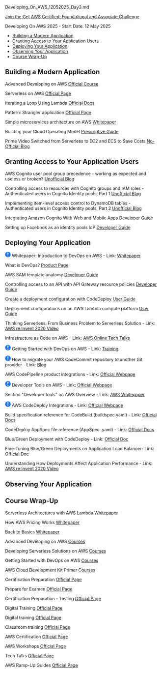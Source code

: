 Developing_On_AWS_12052025_Day3.md

[Join the Get AWS Certified: Foundational and Associate Challenge](https://pages.awscloud.com/GLOBAL-other-GC-Traincert-Foundational-and-Associate-Certification-Challenge-2025-reg.html)

Developing On AWS 2025 - Start Date: 12 May 2025

- [Building a Modern Application](#building-a-modern-application)
- [Granting Access to Your Application Users](#granting-access-to-your-application-users)
- [Deploying Your Application](#deploying-your-application)
- [Observing Your Application](#observing-your-application)
- [Course Wrap-Up](#course-wrap-up)

## Building a Modern Application

Advanced Developing on AWS [Official Course](https://aws.amazon.com/training/classroom/advanced-developing-on-aws/)

Serverless on AWS  [Official Page](https://aws.amazon.com/serverless/)

Iterating a Loop Using Lambda [Official Docs](https://docs.aws.amazon.com/step-functions/latest/dg/tutorial-create-iterate-pattern-section.html)

Pattern: Strangler application [Official Page](https://microservices.io/patterns/refactoring/strangler-application.html)

Simple microservices architecture on AWS [Whitepaper](https://docs.aws.amazon.com/whitepapers/latest/microservices-on-aws/simple-microservices-architecture-on-aws.html)

Building your Cloud Operating Model [Prescriptive Guide](https://docs.aws.amazon.com/prescriptive-guidance/latest/strategy-cloud-operating-model/welcome.html)

Prime Video Switched from Serverless to EC2 and ECS to Save Costs [No-Official Blog](https://www.infoq.com/news/2023/05/prime-ec2-ecs-saves-costs/)

## Granting Access to Your Application Users

AWS Cognito user pool group precedence - working as expected and useless or broken? [Unofficial Blog](https://stackoverflow.com/questions/55180987/aws-cognito-user-pool-group-precedence-working-as-expected-and-useless-or-brok)

Controlling access to resources with Cognito groups and IAM roles - Authenticated users in Cognito Identity pools, Part 1 [Unofficial Blog](https://arpadt.com/articles/cognito-groups-iam-roles)

Implementing item-level access control to DynamoDB tables - Authenticated users in Cognito Identity pools, Part 2 [Unofficial Blog](https://arpadt.com/articles/item-level-control-ddb)

Integrating Amazon Cognito With Web and Mobile Apps [Developer Guide](https://docs.aws.amazon.com/cognito/latest/developerguide/cognito-integrate-apps.html)

Setting up Facebook as an identity pools IdP [Developer Guide](https://docs.aws.amazon.com/cognito/latest/developerguide/facebook.html)

## Deploying Your Application

![Mandatory](./mandatory.png) Whitepaper: Introduction to DevOps on AWS - Link: [Whitepaper](https://docs.aws.amazon.com/whitepapers/latest/introduction-devops-aws/introduction-devops-aws.pdf)

What is DevOps? [Product Page](https://aws.amazon.com/devops/what-is-devops/)

AWS SAM template anatomy [Developer Guide](https://docs.aws.amazon.com/serverless-application-model/latest/developerguide/sam-specification-template-anatomy.html)

Controlling access to an API with API Gateway resource policies [Developer Guide](https://docs.aws.amazon.com/apigateway/latest/developerguide/apigateway-resource-policies.html)

Create a deployment configuration with CodeDeploy [User Guide](https://docs.aws.amazon.com/codedeploy/latest/userguide/deployment-configurations-create.html)

Deployment configurations on an AWS Lambda compute platform [User Guide](https://docs.aws.amazon.com/codedeploy/latest/userguide/deployment-configurations.html#deployment-configuration-lambda)

Thinking Serverless: From Business Problem to Serverless Solution - Link: [AWS re:Invent 2020 Video](https://youtu.be/Z57KLdJZnGA)

Infrastructure as Code on AWS - Link: [AWS Online Tech Talks](https://youtu.be/cKQtPZwf97s)

![Mandatory](./mandatory.png) Getting Started with DevOps on AWS - Link: [Training](https://www.aws.training/Details/Curriculum?id=67465)

![Mandatory](./mandatory.png) How to migrate your AWS CodeCommit repository to another Git provider - Link: [Blog](https://aws.amazon.com/blogs/devops/how-to-migrate-your-aws-codecommit-repository-to-another-git-provider/)

AWS CodePipeline product integrations - Link: [Official Webpage](https://aws.amazon.com/codepipeline/product-integrations/)

![Mandatory](./mandatory.png) Developer Tools on AWS - Link: [Official Webpage](https://aws.amazon.com/products/developer-tools)

Section "Developer tools" on AWS Overview - Link: [AWS Whitepaper](https://docs.aws.amazon.com/whitepapers/latest/aws-overview/developer-tools.html)

![Mandatory](./mandatory.png) AWS CodeDeploy Integrations - Link: [Official Webpage](https://docs.aws.amazon.com/codedeploy/latest/userguide/integrations.html)

Build specification reference for CodeBuild (buildspec.yaml) - Link: [Official Docs](https://docs.aws.amazon.com/codebuild/latest/userguide/build-spec-ref.html)

CodeDeploy AppSpec file reference (AppSpec .yaml) - Link: [Official Docs](https://docs.aws.amazon.com/codedeploy/latest/userguide/reference-appspec-file.html)

Blue/Green Deployment with CodeDeploy - Link: [Official Doc](https://docs.aws.amazon.com/AmazonECS/latest/developerguide/deployment-type-bluegreen.html)

Fine-Tuning Blue/Green Deployments on Application Load Balancer- Link: [Official Doc](https://aws.amazon.com/blogs/devops/blue-green-deployments-with-application-load-balancer/)

Understanding How Deployments Affect Application Performance - Link: [AWS re:Invent 2020 Video](https://youtu.be/O9tDtJje-EA)

## Observing Your Application

## Course Wrap-Up

Serverless Architectures with AWS Lambda [Whitepaper](https://d1.awsstatic.com/whitepapers/serverless-architectures-with-aws-lambda.pdf)

How AWS Pricing Works [Whitepaper](https://docs.aws.amazon.com/whitepapers/latest/how-aws-pricing-works/welcome.html)

Back to Basics [Whitepaper](https://aws.amazon.com/architecture/back-to-basics/?tma.sort-by=item.additionalFields.airDate&tma.sort-order=desc&awsf.categories=*all&awsm.page-tma=2)

Advanced Developing on AWS [Courses](https://www.aws.training/SessionSearch?pageNumber=1&courseId=36896&languageId=1 )

Developing Serverless Solutions on AWS [Courses](https://www.aws.training/SessionSearch?pageNumber=1&courseId=53785&languageId=1)

Getting Started with DevOps on AWS [Courses](https://www.aws.training/Details/eLearning?id=66768) 

AWS Cloud Development Kit Primer [Courses](https://www.aws.training/Details/Curriculum?id=64511)

Certification Preparation [Official Page](https://aws.amazon.com/certification/certification-prep)

Prepare for Examen [Official Page](https://skillbuilder.aws/#prepare-for-exam)

Certification Preparation - Testing [Official Page](https://aws.amazon.com/certification/certification-prep/testing/)

Digital Training [Official Page](https://aws.amazon.com/training/digital)

Digital training [Official Page](https://explore.skillbuilder.aws/)

Classroom training [Official Page](https://aws.amazon.com/training)

AWS Certification [Official Page](https://aws.amazon.com/certification)

AWS Workshops [Official Page](https://workshops.aws/)

Tech Talks [Official Page](https://aws.amazon.com/events/online-tech-talks/on-demand/)

AWS Ramp-Up Guides [Official Page](https://aws.amazon.com/training/ramp-up-guides/)
